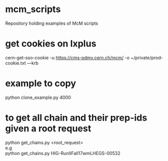 # mcm_scripts
Repository holding examples of McM scripts

# get cookies on lxplus

cern-get-sso-cookie -u https://cms-pdmv.cern.ch/mcm/ -o ~/private/prod-cookie.txt —krb

# example to copy 

python clone_example.py 4000

# to get all chain and their prep-ids given a root request 

python get_chains.py <root_request> <br />
e.g <br />
python get_chains.py HIG-RunIIFall17wmLHEGS-00532 <br />